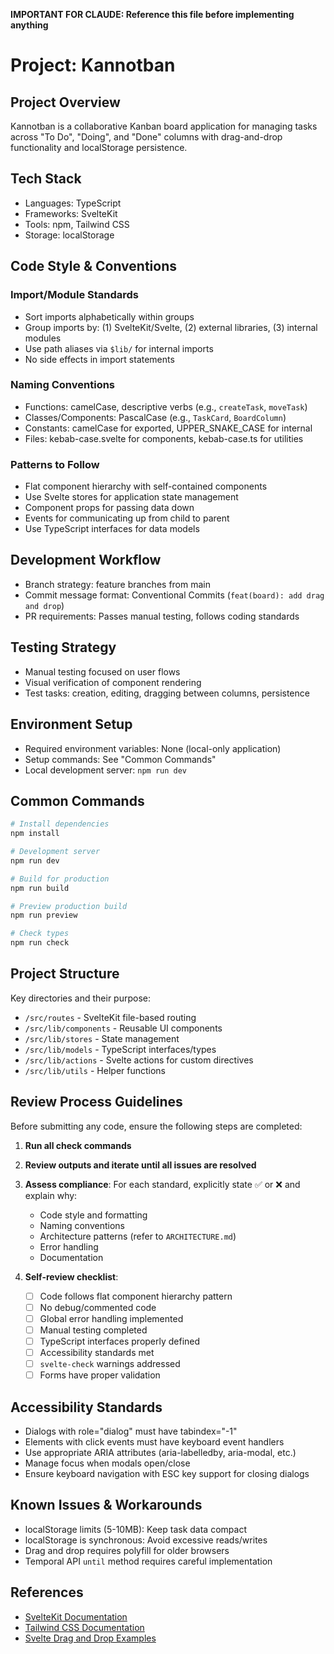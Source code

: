 **IMPORTANT FOR CLAUDE: Reference this file before implementing anything**

# Project: Kannotban

## Project Overview

Kannotban is a collaborative Kanban board application for managing tasks across "To Do", "Doing", and "Done" columns with drag-and-drop functionality and localStorage persistence.

## Tech Stack

- Languages: TypeScript
- Frameworks: SvelteKit
- Tools: npm, Tailwind CSS
- Storage: localStorage

## Code Style & Conventions

### Import/Module Standards

- Sort imports alphabetically within groups
- Group imports by: (1) SvelteKit/Svelte, (2) external libraries, (3) internal modules
- Use path aliases via `$lib/` for internal imports
- No side effects in import statements

### Naming Conventions

- Functions: camelCase, descriptive verbs (e.g., `createTask`, `moveTask`)
- Classes/Components: PascalCase (e.g., `TaskCard`, `BoardColumn`)
- Constants: camelCase for exported, UPPER_SNAKE_CASE for internal
- Files: kebab-case.svelte for components, kebab-case.ts for utilities

### Patterns to Follow

- Flat component hierarchy with self-contained components
- Use Svelte stores for application state management
- Component props for passing data down
- Events for communicating up from child to parent
- Use TypeScript interfaces for data models

## Development Workflow

- Branch strategy: feature branches from main
- Commit message format: Conventional Commits (`feat(board): add drag and drop`)
- PR requirements: Passes manual testing, follows coding standards

## Testing Strategy

- Manual testing focused on user flows
- Visual verification of component rendering
- Test tasks: creation, editing, dragging between columns, persistence

## Environment Setup

- Required environment variables: None (local-only application)
- Setup commands: See "Common Commands"
- Local development server: `npm run dev`

## Common Commands

```bash
# Install dependencies
npm install

# Development server
npm run dev

# Build for production
npm run build

# Preview production build
npm run preview

# Check types
npm run check
```

## Project Structure

Key directories and their purpose:

- `/src/routes` - SvelteKit file-based routing
- `/src/lib/components` - Reusable UI components
- `/src/lib/stores` - State management
- `/src/lib/models` - TypeScript interfaces/types
- `/src/lib/actions` - Svelte actions for custom directives
- `/src/lib/utils` - Helper functions

## Review Process Guidelines

Before submitting any code, ensure the following steps are completed:

1. **Run all check commands**

2. **Review outputs and iterate until all issues are resolved**

3. **Assess compliance**:
   For each standard, explicitly state ✅ or ❌ and explain why:

   - Code style and formatting
   - Naming conventions
   - Architecture patterns (refer to `ARCHITECTURE.md`)
   - Error handling
   - Documentation

4. **Self-review checklist**:
   - [ ] Code follows flat component hierarchy pattern
   - [ ] No debug/commented code
   - [ ] Global error handling implemented
   - [ ] Manual testing completed
   - [ ] TypeScript interfaces properly defined
   - [ ] Accessibility standards met
   - [ ] `svelte-check` warnings addressed
   - [ ] Forms have proper validation

## Accessibility Standards

- Dialogs with role="dialog" must have tabindex="-1"
- Elements with click events must have keyboard event handlers
- Use appropriate ARIA attributes (aria-labelledby, aria-modal, etc.)
- Manage focus when modals open/close
- Ensure keyboard navigation with ESC key support for closing dialogs

## Known Issues & Workarounds

- localStorage limits (5-10MB): Keep task data compact
- localStorage is synchronous: Avoid excessive reads/writes
- Drag and drop requires polyfill for older browsers
- Temporal API `until` method requires careful implementation

## References

- [SvelteKit Documentation](https://kit.svelte.dev/docs)
- [Tailwind CSS Documentation](https://tailwindcss.com/docs)
- [Svelte Drag and Drop Examples](https://svelte.dev/repl/e0e437cbb1dc4eb9b97bcabc3d093761)